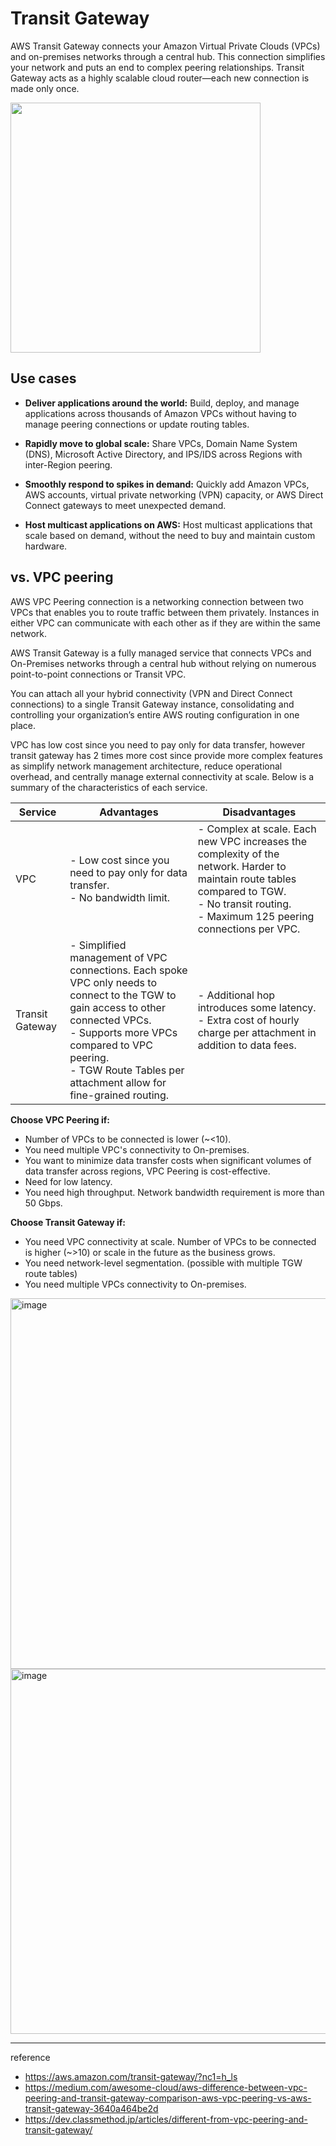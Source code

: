 # Transit Gateway

AWS Transit Gateway connects your Amazon Virtual Private Clouds (VPCs) and on-premises networks through a central hub. This connection simplifies your network and puts an end to complex peering relationships. Transit Gateway acts as a highly scalable cloud router—each new connection is made only once.

<img src="https://github.com/rlaisqls/TIL/assets/81006587/f2537ad9-58e3-4cc9-9375-e5a009f29c30" height=400px>

## Use cases

- **Deliver applications around the world:** Build, deploy, and manage applications across thousands of Amazon VPCs without having to manage peering connections or update routing tables.

- **Rapidly move to global scale:** Share VPCs, Domain Name System (DNS), Microsoft Active Directory, and IPS/IDS across Regions with inter-Region peering.

- **Smoothly respond to spikes in demand:** Quickly add Amazon VPCs, AWS accounts, virtual private networking (VPN) capacity, or AWS Direct Connect gateways to meet unexpected demand.

- **Host multicast applications on AWS:** Host multicast applications that scale based on demand, without the need to buy and maintain custom hardware.

## vs. VPC peering

AWS VPC Peering connection is a networking connection between two VPCs that enables you to route traffic between them privately. Instances in either VPC can communicate with each other as if they are within the same network.

AWS Transit Gateway is a fully managed service that connects VPCs and On-Premises networks through a central hub without relying on numerous point-to-point connections or Transit VPC.

You can attach all your hybrid connectivity (VPN and Direct Connect connections) to a single Transit Gateway instance, consolidating and controlling your organization’s entire AWS routing configuration in one place.

VPC has low cost since you need to pay only for data transfer, however transit gateway has 2 times more cost since provide more complex features as simplify network management architecture, reduce operational overhead, and centrally manage external connectivity at scale. Below is a summary of the characteristics of each service.

|Service|Advantages|Disadvantages|
|-|-|-|
|VPC|- Low cost since you need to pay only for data transfer.<br>- No bandwidth limit.|- Complex at scale. Each new VPC increases the complexity of the network. Harder to maintain route tables compared to TGW.<br>- No transit routing.<br>- Maximum 125 peering connections per VPC.|
|Transit Gateway|- Simplified management of VPC connections. Each spoke VPC only needs to connect to the TGW to gain access to other connected VPCs.<br>- Supports more VPCs compared to VPC peering.<br>- TGW Route Tables per attachment allow for fine-grained routing.|- Additional hop introduces some latency.<br>- Extra cost of hourly charge per attachment in addition to data fees.|

**Choose VPC Peering if:**
- Number of VPCs to be connected is lower (~<10).
- You need multiple VPC's connectivity to On-premises.
- You want to minimize data transfer costs when significant volumes of data transfer across regions, VPC Peering is cost-effective.
- Need for low latency.
- You need high throughput. Network bandwidth requirement is more than 50 Gbps.

**Choose Transit Gateway if:**
- You need VPC connectivity at scale. Number of VPCs to be connected is higher (~>10) or scale in the future as the business grows.
- You need network-level segmentation. (possible with multiple TGW route tables)
- You need multiple VPCs connectivity to On-premises.

<img width="593" alt="image" src="https://github.com/rlaisqls/TIL/assets/81006587/89a9273a-31bd-43a4-bcbd-fb7eef007d33">
<img width="584" alt="image" src="https://github.com/rlaisqls/TIL/assets/81006587/ff829cf2-57d0-4c1e-a9a4-34f84872659f">

---

reference
- https://aws.amazon.com/transit-gateway/?nc1=h_ls
- https://medium.com/awesome-cloud/aws-difference-between-vpc-peering-and-transit-gateway-comparison-aws-vpc-peering-vs-aws-transit-gateway-3640a464be2d
- https://dev.classmethod.jp/articles/different-from-vpc-peering-and-transit-gateway/